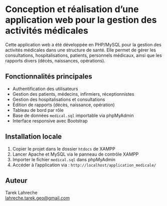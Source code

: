 # Conception et réalisation d’une application web pour la gestion des activités médicales

Cette application web a été développée en PHP/MySQL pour la gestion des activités médicales dans une structure de santé. Elle permet de gérer les consultations, hospitalisations, patients, personnels médicaux, ainsi que les rapports divers (décès, naissances, opérations).

## Fonctionnalités principales

- Authentification des utilisateurs
- Gestion des patients, médecins, infirmiers, réceptionnistes
- Gestion des hospitalisations et consultations
- Édition de rapports (décès, naissance, opération)
- Tableau de bord par rôle
- Base de données `medical.sql` importable via phpMyAdmin
- Interface responsive avec Bootstrap

## Installation locale

1. Copier le projet dans le dossier `htdocs` de XAMPP
2. Lancer Apache et MySQL via le panneau de contrôle XAMPP
3. Importer le fichier `medical.sql` dans phpMyAdmin
4. Accéder à l’application via : `http://localhost/application_medicale/`

## Auteur

Tarek Lahreche  
 lahreche.tarek.geo@gmail.com
